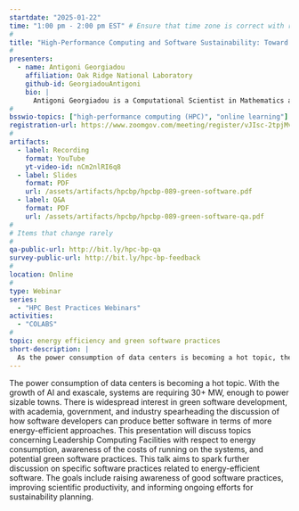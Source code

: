 ```yaml
---
startdate: "2025-01-22"
time: "1:00 pm - 2:00 pm EST" # Ensure that time zone is correct with respect to standard/daylight time
#
title: "High-Performance Computing and Software Sustainability: Toward Green Software Development"
#
presenters:
  - name: Antigoni Georgiadou
    affiliation: Oak Ridge National Laboratory
    github-id: GeorgiadouAntigoni
    bio: |
      Antigoni Georgiadou is a Computational Scientist in Mathematics at the Oak Ridge National Laboratory in the Science Engagement Section, Algorithms & Performance Analysis (APA) Group. Dr. Georgiadou obtained her Ph.D. in Computational Mathematics from Florida State University, where she worked on optimization in stellar evolution applications. Before joining the APA Group, Antigoni Georgiadou was a postdoctoral research associate in OLCF’s Advanced Computing for Nuclear, Particles, & Astrophysics Group. Astrophysics applications and simulations motivate some of her research; collaborates with scientists across domains to optimize performance and requirements of applications on OLCF supercomputers. Dr. Georgiadou is the task lead of the Uncertainty Quantification Working Group in the Science Engagement section and has been supporting INCITE, ECP, and CAAR projects for current and emerging GPU-accelerated systems at the OLCF. Dr. Georgiadou has served as chair of the SC workshop on "Enabling Predictive Science with Optimization and Uncertainty Quantification in HPC" taking place at SC'23 and SC'24. Since July 2023, she also serves as a member of the Fortran standards committee. 
#
bsswio-topics: ["high-performance computing (HPC)", "online learning"]
registration-url: https://www.zoomgov.com/meeting/register/vJIsc-2tpjMvHmDursdh-B6gqAbsiVBV7yk
#
artifacts:
  - label: Recording
    format: YouTube
    yt-video-id: nCm2nlRI6q8
  - label: Slides
    format: PDF
    url: /assets/artifacts/hpcbp/hpcbp-089-green-software.pdf
  - label: Q&A
    format: PDF
    url: /assets/artifacts/hpcbp/hpcbp-089-green-software-qa.pdf
#
# Items that change rarely
#
qa-public-url: http://bit.ly/hpc-bp-qa
survey-public-url: http://bit.ly/hpc-bp-feedback
#
location: Online
#
type: Webinar
series:
  - "HPC Best Practices Webinars"
activities:
  - "COLABS"
#
topic: energy efficiency and green software practices
short-description: |
  As the power consumption of data centers is becoming a hot topic, there is a widespread interest in green software development. This presentation aims to spark discusion on how software developers can produce better software in terms of more energy efficient approaches. 
---
```

The power consumption of data centers is becoming a hot topic. With the growth of AI and exascale, systems are requiring 30+ MW, enough to power sizable towns. There is  widespread interest in green software development, with academia, government, and industry spearheading the discussion of how software developers can produce better software in terms of more energy-efficient approaches. This presentation will discuss topics concerning Leadership Computing Facilities with respect to energy consumption, awareness of the costs of running on the systems, and potential green software practices. This talk aims to spark further discussion on specific software practices related to energy-efficient software.  The goals include raising awareness of good software practices, improving scientific productivity, and informing ongoing efforts for sustainability planning.
